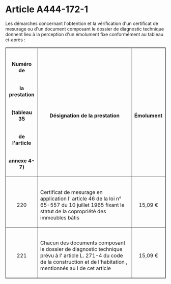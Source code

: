 # Article A444-172-1

<p>Les démarches concernant l'obtention et la vérification d'un certificat de mesurage ou d'un document composant le dossier de diagnostic technique donnent lieu à la perception d'un émolument fixe conformément au tableau ci-après :</p><table border='1'><tbody><tr><th><br clear='none'/>

Numéro de<br clear='none'/><br clear='none'/>

la prestation<br clear='none'/><br clear='none'/>

(tableau 35<br clear='none'/><br clear='none'/>

de l'article<br clear='none'/><br clear='none'/>

annexe 4-7)</th><th><br clear='none'/>

Désignation de la prestation</th><th><br clear='none'/>

Émolument</th></tr><tr><td align='center'><br clear='none'/>

220</td><td align='left'><br clear='none'/>

Certificat de mesurage en application l' article 46 de la loi n° 65-557 du 10 juillet 1965 fixant le statut de la copropriété des immeubles bâtis</td><td align='center'><br clear='none'/>

15,09 €</td></tr><tr><td align='center'><br clear='none'/>

221</td><td align='left'><br clear='none'/>

Chacun des documents composant le dossier de diagnostic technique prévu à l' article L. 271-4 du code de la construction et de l'habitation , mentionnés au I de cet article</td><td align='center'><br clear='none'/>

15,09 €</td></tr></tbody></table>